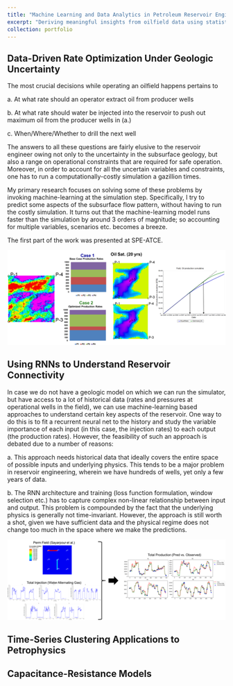 ```yaml
---
title: "Machine Learning and Data Analytics in Petroleum Reservoir Engineering"
excerpt: "Deriving meaningful insights from oilfield data using statistical methods a.k.a my PhD research."
collection: portfolio
---
```


## Data-Driven Rate Optimization Under Geologic Uncertainty 

The most crucial decisions while operating an oilfield happens pertains to 

a. At what rate should an operator extract oil from producer wells

b. At what rate should water be injected into the reservoir to push out maximum oil from the producer wells in (a.)

c. When/Where/Whether to drill the next well

The answers to all these questions are fairly elusive to the reservoir engineer owing not only to the uncertainty in the subsurface geology, but also a range on operational constraints that are required for safe operation. Moreover, in order to account for all the uncertain variables and constraints, one has to run a computationally-costly simulation a gazillion times.  

My primary research focuses on solving some of these problems by invoking machine-learning at the simulation step. Specifically, I try to predict some aspects of the subsurface flow pattern, without having to run the costly simulation. It turns out that the machine-learning model runs faster than the simulation by around 3 orders of magnitude; so accounting for multiple variables, scenarios etc. becomes a breeze.

The first part of the work was presented at SPE-ATCE.  

<center>
  <img src="/images/Picture1.png" alt="drawing" width="800"/>
</center>


## Using RNNs to Understand Reservoir Connectivity

In case we do not have a geologic model on which we can run the simulator, but have access to a lot of historical data (rates and pressures at operational wells in the field), we can use machine-learning based approaches to understand certain key aspects of the reservoir. One way to do this is to fit a recurrent neural net to the history and study the variable importance of each input (in this case, the injection rates) to each output (the production rates). However, the feasibility of such an approach is debated due to a number of reasons:

a. This approach needs historical data that ideally covers the entire space of possible inputs and underlying physics. This tends to be a major problem in reservoir engineering, wherein we have hundreds of wells, yet only a few years of data.

b. The RNN architecture and training (loss function formulation, window selection etc.) has to capture complex non-linear relationship between input and output. This problem is compounded by the fact that the underlying physics is generally not time-invariant. However, the approach is still worth a shot, given we have sufficient data and the physical regime does not change too much in the space where we make the predictions.

<center>
  <img src="/images/rnn_workflow.png" alt="drawing" width="1200"/>
</center>



## Time-Series Clustering Applications to Petrophysics




## Capacitance-Resistance Models 


